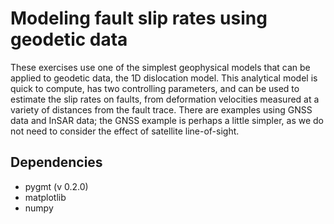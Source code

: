 # Modeling fault slip rates using geodetic data

These exercises use one of the simplest geophysical models that can be applied to geodetic data, the 1D dislocation model. This analytical model is quick to compute, has two controlling parameters, and can be used to estimate the slip rates on faults, from deformation velocities measured at a variety of distances from the fault trace. There are examples using GNSS data and InSAR data; the GNSS example is perhaps a little simpler, as we do not need to consider the effect of satellite line-of-sight. 

## Dependencies
* pygmt (v 0.2.0)
* matplotlib
* numpy
